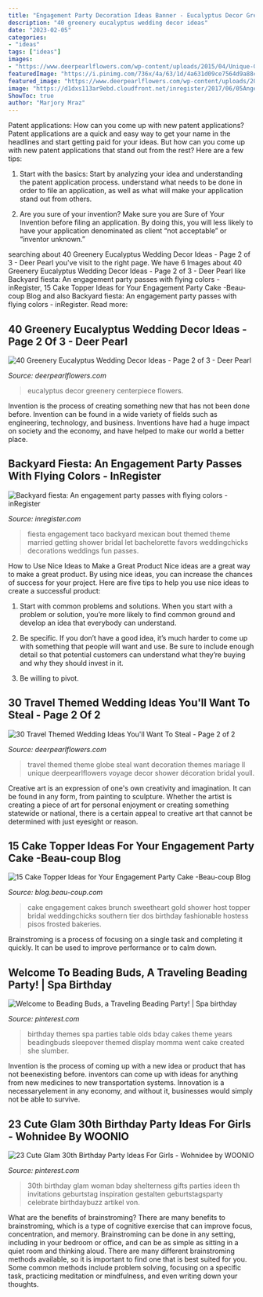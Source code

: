 ```yaml
---
title: "Engagement Party Decoration Ideas Banner - Eucalyptus Decor Greenery Centerpiece Flowers"
description: "40 greenery eucalyptus wedding decor ideas"
date: "2023-02-05"
categories:
- "ideas"
tags: ["ideas"]
images:
- "https://www.deerpearlflowers.com/wp-content/uploads/2015/04/Unique-Globe-Wedding-Theme-Ideas.jpg"
featuredImage: "https://i.pinimg.com/736x/4a/63/1d/4a631d09ce7564d9a88c0db374b3e382---year-old-girl-birthday-party-themes-birthday-ideas.jpg"
featured_image: "https://www.deerpearlflowers.com/wp-content/uploads/2015/04/Unique-Globe-Wedding-Theme-Ideas.jpg"
image: "https://d1dxs113ar9ebd.cloudfront.net/inregister/2017/06/05AngelaMarieEventsFiesta.jpg"
ShowToc: true
author: "Marjory Mraz"
---
```



Patent applications: How can you come up with new patent applications?
Patent applications are a quick and easy way to get your name in the headlines and start getting paid for your ideas. But how can you come up with new patent applications that stand out from the rest? Here are a few tips: 
1. Start with the basics: Start by analyzing your idea and understanding the patent application process. understand what needs to be done in order to file an application, as well as what will make your application stand out from others. 

2. Are you sure of your invention? Make sure you are Sure of Your Invention before filing an application. By doing this, you will less likely to have your application denominated as client “not acceptable” or “inventor unknown.” 


	

		
searching about 40 Greenery Eucalyptus Wedding Decor Ideas - Page 2 of 3 - Deer Pearl you've visit to the right page. We have 6 Images about 40 Greenery Eucalyptus Wedding Decor Ideas - Page 2 of 3 - Deer Pearl like Backyard fiesta: An engagement party passes with flying colors - inRegister, 15 Cake Topper Ideas for Your Engagement Party Cake -Beau-coup Blog and also Backyard fiesta: An engagement party passes with flying colors - inRegister. Read more:
		
    
## 40 Greenery Eucalyptus Wedding Decor Ideas - Page 2 Of 3 - Deer Pearl

<img loading=lazy src="https://www.deerpearlflowers.com/wp-content/uploads/2016/12/eucalyptus-green-wedding-centerpiece.jpg" onerror="this.onerror=null;this.src='https://tse4.mm.bing.net/th?id=OIP.on1tFLx9G8Mtmsv-zO61qwHaLH&amp;pid=15.1';" alt="40 Greenery Eucalyptus Wedding Decor Ideas - Page 2 of 3 - Deer Pearl">

_Source: deerpearlflowers.com_

>eucalyptus decor greenery centerpiece flowers. 

	

Invention is the process of creating something new that has not been done before. Invention can be found in a wide variety of fields such as engineering, technology, and business. Inventions have had a huge impact on society and the economy, and have helped to make our world a better place.

    
## Backyard Fiesta: An Engagement Party Passes With Flying Colors - InRegister

<img loading=lazy src="https://d1dxs113ar9ebd.cloudfront.net/inregister/2017/06/05AngelaMarieEventsFiesta.jpg" onerror="this.onerror=null;this.src='https://tse2.mm.bing.net/th?id=OIP.nB2Uwv_gExKDAPC7WMViNQHaLH&amp;pid=15.1';" alt="Backyard fiesta: An engagement party passes with flying colors - inRegister">

_Source: inregister.com_

>fiesta engagement taco backyard mexican bout themed theme married getting shower bridal let bachelorette favors weddingchicks decorations weddings fun passes. 

	

How to Use Nice Ideas to Make a Great Product
Nice ideas are a great way to make a great product. By using nice ideas, you can increase the chances of success for your project. Here are five tips to help you use nice ideas to create a successful product:
1. Start with common problems and solutions. When you start with a problem or solution, you’re more likely to find common ground and develop an idea that everybody can understand.

2. Be specific. If you don’t have a good idea, it’s much harder to come up with something that people will want and use. Be sure to include enough detail so that potential customers can understand what they’re buying and why they should invest in it.

3. Be willing to pivot.

    
## 30 Travel Themed Wedding Ideas You&#039;ll Want To Steal - Page 2 Of 2

<img loading=lazy src="https://www.deerpearlflowers.com/wp-content/uploads/2015/04/Unique-Globe-Wedding-Theme-Ideas.jpg" onerror="this.onerror=null;this.src='https://tse2.mm.bing.net/th?id=OIP.UnyDVUCzUMbZ-YQowWC2DgHaQV&amp;pid=15.1';" alt="30 Travel Themed Wedding Ideas You&#039;ll Want To Steal - Page 2 of 2">

_Source: deerpearlflowers.com_

>travel themed theme globe steal want decoration themes mariage ll unique deerpearlflowers voyage decor shower décoration bridal youll. 

	

Creative art is an expression of one's own creativity and imagination. It can be found in any form, from painting to sculpture. Whether the artist is creating a piece of art for personal enjoyment or creating something statewide or national, there is a certain appeal to creative art that cannot be determined with just eyesight or reason.

    
## 15 Cake Topper Ideas For Your Engagement Party Cake -Beau-coup Blog

<img loading=lazy src="https://cdn.beau-coup.com/content-images/209826/209826-0.jpg" onerror="this.onerror=null;this.src='https://tse1.mm.bing.net/th?id=OIP.4BlFUgk90tR325xw9t7ANQHaLH&amp;pid=15.1';" alt="15 Cake Topper Ideas for Your Engagement Party Cake -Beau-coup Blog">

_Source: blog.beau-coup.com_

>cake engagement cakes brunch sweetheart gold shower host topper bridal weddingchicks southern tier dos birthday fashionable hostess pisos frosted bakeries. 

	

Brainstroming is a process of focusing on a single task and completing it quickly. It can be used to improve performance or to calm down.

    
## Welcome To Beading Buds, A Traveling Beading Party! | Spa Birthday

<img loading=lazy src="https://i.pinimg.com/736x/4a/63/1d/4a631d09ce7564d9a88c0db374b3e382---year-old-girl-birthday-party-themes-birthday-ideas.jpg" onerror="this.onerror=null;this.src='https://tse3.mm.bing.net/th?id=OIP.5oFT6JcVxSQOsZhJd3nrSAHaJ3&amp;pid=15.1';" alt="Welcome to Beading Buds, a Traveling Beading Party! | Spa birthday">

_Source: pinterest.com_

>birthday themes spa parties table olds bday cakes theme years beadingbuds sleepover themed display momma went cake created she slumber. 

	

Invention is the process of coming up with a new idea or product that has not beenexisting before. inventors can come up with ideas for anything from new medicines to new transportation systems. Innovation is a necessaryelement in any economy, and without it, businesses would simply not be able to survive.

    
## 23 Cute Glam 30th Birthday Party Ideas For Girls - Wohnidee By WOONIO

<img loading=lazy src="https://i.pinimg.com/736x/23/0c/42/230c4289945bbf17655fbf50c04efc0a--th-birthday-parties-birthday-party-ideas.jpg" onerror="this.onerror=null;this.src='https://tse1.mm.bing.net/th?id=OIP.Wh6sKFwdlb6G9fL7m2t4RQHaLG&amp;pid=15.1';" alt="23 Cute Glam 30th Birthday Party Ideas For Girls - Wohnidee by WOONIO">

_Source: pinterest.com_

>30th birthday glam woman bday shelterness gifts parties ideen th invitations geburtstag inspiration gestalten geburtstagsparty celebrate birthdaybuzz artikel von. 

	

What are the benefits of brainstroming?
There are many benefits to brainstroming, which is a type of cognitive exercise that can improve focus, concentration, and memory. Brainstroming can be done in any setting, including in your bedroom or office, and can be as simple as sitting in a quiet room and thinking aloud. There are many different brainstroming methods available, so it is important to find one that is best suited for you. Some common methods include problem solving, focusing on a specific task, practicing meditation or mindfulness, and even writing down your thoughts.

